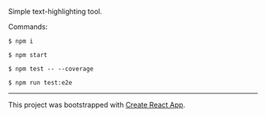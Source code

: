 
Simple text-highlighting tool.

Commands:

`$ npm i`

`$ npm start`

`$ npm test -- --coverage`

`$ npm run test:e2e`

---

This project was bootstrapped with [Create React App](https://github.com/facebook/create-react-app).